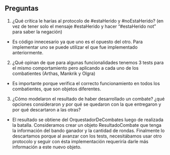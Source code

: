 ## Preguntas

1. ¿Qué crítica le harías al protocolo de #estaHerido y #noEstaHerido? (en vez de tener solo el mensaje #estaHerido y hacer “#estaHerido not” para saber la negación)

- Es código innecesario ya que uno es el opuesto del otro. Para implementar uno se puede utilizar el que fue implementado anteriormente.


2. ¿Qué opinan de que para algunas funcionalidades tenemos 3 tests para el mismo comportamiento pero aplicando a cada uno de los combatientes (Arthas, Mankrik y Olgra)

- Es importante porque verifica el correcto funcionamiento en todos los combatientes, que son objetos diferentes.


3. ¿Cómo modelaron el resultado de haber desarrollado un combate? ¿qué opciones consideraron y por qué se quedaron con la que entregaron y por qué descartaron a las otras?

- El resultado se obtiene del OrquestadorDeCombates luego de realizada la batalla. Consideramos crear un objeto ResultadoCombate que tenga la información del bando ganador y la cantidad de rondas. Finalmente lo descartamos porque al avanzar con los tests, necesitábamos usar otro protocolo y seguir con ésta implementación requeriría darle más información a este nuevo objeto.
